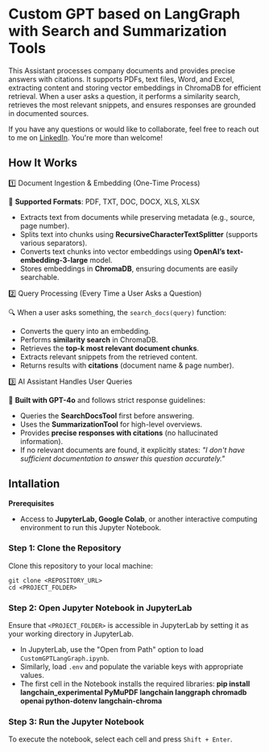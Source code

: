 # Custom GPT based on LangGraph with Search and Summarization Tools

This Assistant processes company documents and provides precise answers with citations. It supports PDFs, text files, Word, and Excel, extracting content and storing vector embeddings in ChromaDB for efficient retrieval. When a user asks a question, it performs a similarity search, retrieves the most relevant snippets, and ensures responses are grounded in documented sources.

If you have any questions or would like to collaborate, feel free to reach out to me on [LinkedIn](https://www.linkedin.com/in/jenya-stoeva-60477249/). You're more than welcome!

## How It Works

1️⃣ Document Ingestion & Embedding (One-Time Process)

📂 **Supported Formats**: PDF, TXT, DOC, DOCX, XLS, XLSX  
* Extracts text from documents while preserving metadata (e.g., source, page number).  
* Splits text into chunks using **RecursiveCharacterTextSplitter** (supports various separators).  
* Converts text chunks into vector embeddings using **OpenAI’s text-embedding-3-large** model.  
* Stores embeddings in **ChromaDB**, ensuring documents are easily searchable.  

2️⃣ Query Processing (Every Time a User Asks a Question)

🔍 When a user asks something, the `search_docs(query)` function:  
* Converts the query into an embedding.  
* Performs **similarity search** in ChromaDB.  
* Retrieves the **top-k most relevant document chunks**.  
* Extracts relevant snippets from the retrieved content.  
* Returns results with **citations** (document name & page number).  

3️⃣ AI Assistant Handles User Queries

🤖 **Built with GPT-4o** and follows strict response guidelines:  
* Queries the **SearchDocsTool** first before answering.  
* Uses the **SummarizationTool** for high-level overviews.  
* Provides **precise responses with citations** (no hallucinated information).  
* If no relevant documents are found, it explicitly states: *"I don't have sufficient documentation to answer this question accurately."*

## Intallation

<b>Prerequisites</b>

* Access to <b>JupyterLab, Google Colab</b>, or another interactive computing environment to run this Jupyter Notebook.

### Step 1: Clone the Repository

Clone this repository to your local machine:
```
git clone <REPOSITORY_URL>
cd <PROJECT_FOLDER>
```

### Step 2: Open Jupyter Notebook in JupyterLab

Ensure that ```<PROJECT_FOLDER>``` is accessible in JupyterLab by setting it as your working directory in JupyterLab.
 * In JupyterLab, use the "Open from Path" option to load ```CustomGPTLangGraph.ipynb```.
 * Similarly, load ```.env``` and populate the variable keys with appropriate values.
 * The first cell in the Notebook installs the required libraries: **pip install langchain_experimental PyMuPDF langchain langgraph chromadb openai python-dotenv langchain-chroma**

### Step 3: Run the Jupyter Notebook

To execute the notebook, select each cell and press ```Shift + Enter```.

